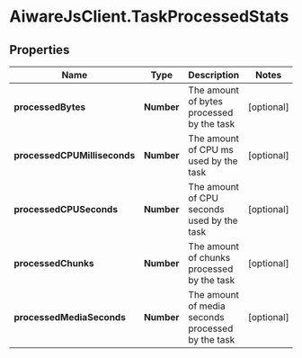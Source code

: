 # AiwareJsClient.TaskProcessedStats

## Properties

Name | Type | Description | Notes
------------ | ------------- | ------------- | -------------
**processedBytes** | **Number** | The amount of bytes processed by the task | [optional] 
**processedCPUMilliseconds** | **Number** | The amount of CPU ms used by the task | [optional] 
**processedCPUSeconds** | **Number** | The amount of CPU seconds used by the task | [optional] 
**processedChunks** | **Number** | The amount of chunks processed by the task | [optional] 
**processedMediaSeconds** | **Number** | The amount of media seconds processed by the task | [optional] 


